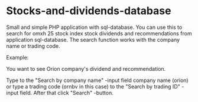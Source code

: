 # Stocks-and-dividends-database
Small and simple PHP application with sql-database. You can use this to search for omxh 25 stock index stock
dividends and recommendations from application sql-database. The search function works with the company name or trading code.

Example:

You want to see Orion company's dividend and recommendation.

Type to the "Search by company name" -input field company name (orion) or type a trading code (ornbv in this case) to the
"Search by trading ID" -input field. After that click "Search" -button.



